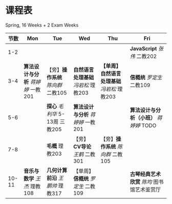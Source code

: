 # 课程表
Spring, 16 Weeks + 2 Exam Weeks

|节数|Mon|Tue|Wed|Thu|Fri|
|-----|-----|-----|-----|-----|-----|
|1-2|||||**JavaScript** *张伟* 二教202|
|3-4|**算法设计与分析** *蒋婷婷* 一教201|【旁】**操作系统** *陈向群* 二教105|**自然语言处理基础** *冯岩松* 理教203|**【单周】自然语言处理基础** *冯岩松* 理教203|**信概统** *罗定生* 二教109|
|5-6||**探心** *毛利华* 5-13周 三教205|**算法设计与分析** *蒋婷婷* 一教201||**算法设计与分析（小班）** *蒋婷婷* TODO|
|7-8||**毛概** 理教203|【旁】**CV导论** *王鹤* 二教301|【旁】**操作系统** *陈向群* 二教105|
|10-11|**音乐与数学** *王杰* 理教108|**几何计算前沿** *王鹏帅* 理教317|【单周】**信概统** *罗定生* 二教109||**古琴经典艺术欣赏** *陈均* 图书馆艺术鉴赏厅|
